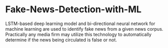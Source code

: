 # Fake-News-Detection-with-ML
LSTM-based deep learning model and bi-directional neural network for machine learning are used to identify fake news from a given news corpus. Practically any media firm may utilize this technology to automatically determine if the news being circulated is false or not.
